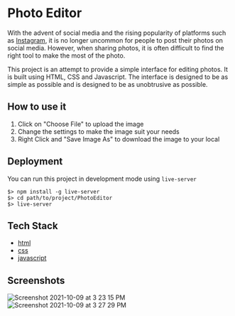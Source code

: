 # Photo Editor

With the advent of social media and the rising popularity of platforms such as [Instagram](https://www.instagram.com/), it is no longer uncommon for people to post their photos on social media. However, when sharing photos, it is often difficult to find the right tool to make the most of the photo.

This project is an attempt to provide a simple interface for editing photos. It is built using HTML, CSS and Javascript. The interface is designed to be as simple as possible and is designed to be as unobtrusive as possible.

## How to use it

1. Click on "Choose File" to upload the image
2. Change the settings to make the image suit your needs
3. Right Click and "Save Image As" to download the image to your local

## Deployment

You can run this project in development mode using `live-server`

```
$> npm install -g live-server
$> cd path/to/project/PhotoEditor
$> live-server
```

## Tech Stack

- [html](https://developer.mozilla.org/en-US/docs/Web/HTML)
- [css](https://developer.mozilla.org/en-US/docs/Web/CSS)
- [javascript](https://developer.mozilla.org/en-US/docs/Web/JavaScript)

## Screenshots

![Screenshot 2021-10-09 at 3 23 15 PM](https://user-images.githubusercontent.com/38236482/136653551-e0418ea2-e5e0-454a-9d71-fb114dada95a.png)
![Screenshot 2021-10-09 at 3 27 29 PM](https://user-images.githubusercontent.com/38236482/136653569-819a0ec2-3390-40d8-838c-7d57b2397556.png)
